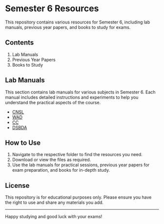 # Semester 6 Resources

This repository contains various resources for Semester 6, including lab manuals, previous year papers, and books to study for exams.

## Contents

1. Lab Manuals
2. Previous Year Papers
3. Books to Study

## Lab Manuals

This section contains lab manuals for various subjects in Semester 6. Each manual includes detailed instructions and experiments to help you understand the practical aspects of the course.

- [CNSL](Labmanual/TE_IT_CNSL_(2019)_LabManual.pdf)
- [WAD](Labmanual/TE_IT_LP-II_WAD.pdf)
- [CC](Labmanual/TE_IT_LP-II_CCL_Labmanual.pdf)
- [DSBDA](Labmanual/TE_SEMII_DS&BDA_2019_final.pdf)

## How to Use

1. Navigate to the respective folder to find the resources you need.
2. Download or view the files as required.
3. Use the lab manuals for practical sessions, previous year papers for exam preparation, and books for in-depth study.

## License

This repository is for educational purposes only. Please ensure you have the right to use and share any materials you add.

---

Happy studying and good luck with your exams!
